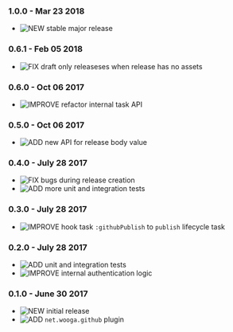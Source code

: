### 1.0.0 - Mar 23 2018

* ![NEW] stable major release

### 0.6.1 - Feb 05 2018

* ![FIX] draft only releaseses when release has no assets

### 0.6.0 - Oct 06 2017

* ![IMPROVE] refactor internal task API

### 0.5.0 - Oct 06 2017

* ![ADD] new API for release body value

### 0.4.0 - July 28 2017

* ![FIX] bugs during release creation
* ![ADD] more unit and integration tests

### 0.3.0 - July 28 2017

* ![IMPROVE] hook task `:githubPublish` to `publish` lifecycle task

### 0.2.0 - July 28 2017

* ![ADD] unit and integration tests
* ![IMPROVE] internal authentication logic

### 0.1.0 - June 30 2017

* ![NEW] initial release
* ![ADD] `net.wooga.github` plugin


<!-- START icon Id's -->

[NEW]:http://atlas-resources.wooga.com/icons/icon_new.svg "New"
[ADD]:http://atlas-resources.wooga.com/icons/icon_add.svg "Add"
[IMPROVE]:http://atlas-resources.wooga.com/icons/icon_improve.svg "IMPROVE"
[CHANGE]:http://atlas-resources.wooga.com/icons/icon_change.svg "Change"
[FIX]:http://atlas-resources.wooga.com/icons/icon_fix.svg "Fix"
[UPDATE]:http://atlas-resources.wooga.com/icons/icon_update.svg "Update"

[BREAK]:http://atlas-resources.wooga.com/icons/icon_break.svg "Break"
[REMOVE]:http://atlas-resources.wooga.com/icons/icon_remove.svg "Remove"
[IOS]:http://atlas-resources.wooga.com/icons/icon_iOS.svg "iOS"
[ANDROID]:http://atlas-resources.wooga.com/icons/icon_android.svg "Android"
[WEBGL]:http://atlas-resources.wooga.com/icons/icon_webGL.svg "Web:GL"

<!-- END icon Id's -->
